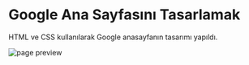 # Google Ana Sayfasını Tasarlamak

HTML ve CSS kullanılarak Google anasayfanın tasarımı yapıldı.

![page preview](./images/gif.gif)
